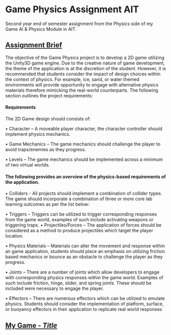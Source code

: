 # Game Physics Assignment AIT
Second year end of semester assignment from the Physics side of my Game AI & Physics Module in AIT.

## [Assignment Brief]()
The objective of the Game Physics project is to develop a 2D game utilizing the Unity3D game engine. Due to the creative nature of game development, the theme of the application is at the discretion of the student. However, it is recommended that students consider the impact of design choices within the context of physics. For example, ice, sand, or water themed environments will provide opportunity to engage with alternative physics materials therefore mimicking the real-world counterparts. The following section outlines the project requirements:

#### Requirements
The 2D Game design should consists of:

• Character – A moveable player character, the character controller should
implement physics mechanics.

• Game Mechanics – The game mechanics should challenge the player to avoid
traps/enemies as they progress.

• Levels – The game mechanics should be implemented across a minimum of two
virtual worlds.

#### The following provides an overview of the physics-based requirements of the application.

• Colliders - All projects should implement a combination of collider types.
The game should incorporate a combination of three or more core lab learning
outcomes as per the list below:

• Triggers – Triggers can be utilized to trigger corresponding responses from the
game world, examples of such include activating weapons or triggering traps.
• Projectiles/Forces – The application of forces should be considered as a
method to produce projectiles which target the player location.

• Physics Materials – Materials can alter the movement and response within an
game application, students should place an emphasis on utilizing friction based
mechanics or bounce as an obstacle to challenge the player as they progress.

• Joints – There are a number of joints which allow developers to engage with
corresponding physics responses within the game world. Examples of such
include friction, hinge, slider, and spring joints. These should be included were
necessary to engage the player.

• Effectors – There are numerous effectors which can be utilized to emulate
physics. Students should consider the implementation of platform, surface, or
buoyancy effectors in their application to replicate real world responses

## [My Game - *Title*](https://github.com/rossliam2212/GamePhysicsAssignmentAIT/tree/master/GamePhysicsAssignment/Assets)

